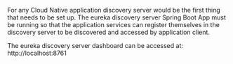For any Cloud Native application discovery server would be the first thing that needs to be set up.
The eureka discovery server Spring Boot App must be running so that the application services can register themselves in the discovery server to be discovered and accessed by application client.

The eureka discovery server dashboard can be accessed at:
http://localhost:8761